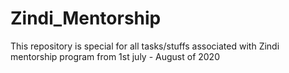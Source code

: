 # Zindi_Mentorship
This repository is special for all tasks/stuffs  associated with Zindi mentorship program from 1st july - August of 2020
